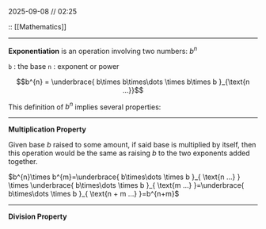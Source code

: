 2025-09-08 // 02:25

:: [[Mathematics]]

---

**Exponentiation** is an operation involving two numbers: $b^{n}$

`b` : the base
`n` : exponent or power 

$$b^{n} = \underbrace{ b\times b\times\dots \times b\times b }_{\text{n …}}$$

This definition of $b^n$ implies several properties:

---

**Multiplication Property** 

Given base $b$ raised to some amount, if said base is multiplied by itself, then this operation would be the same as raising $b$ to the two exponents added together. 

$b^{n}\times b^{m}=\underbrace{ b\times\dots \times b }_{ \text{n …} } \times \underbrace{ b\times\dots \times b }_{ \text{m …} }=\underbrace{ b\times\dots \times b }_{ \text{n + m …} }=b^{n+m}$

---

**Division Property**




